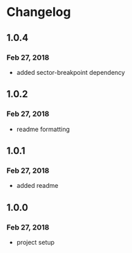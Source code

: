 # Changelog

## 1.0.4
### Feb 27, 2018
* added sector-breakpoint dependency

## 1.0.2
### Feb 27, 2018
* readme formatting

## 1.0.1
### Feb 27, 2018
* added readme

## 1.0.0
### Feb 27, 2018
* project setup
